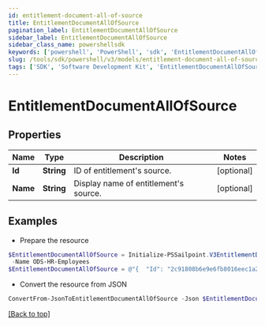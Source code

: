 ```yaml
---
id: entitlement-document-all-of-source
title: EntitlementDocumentAllOfSource
pagination_label: EntitlementDocumentAllOfSource
sidebar_label: EntitlementDocumentAllOfSource
sidebar_class_name: powershellsdk
keywords: ['powershell', 'PowerShell', 'sdk', 'EntitlementDocumentAllOfSource', 'EntitlementDocumentAllOfSource'] 
slug: /tools/sdk/powershell/v3/models/entitlement-document-all-of-source
tags: ['SDK', 'Software Development Kit', 'EntitlementDocumentAllOfSource', 'EntitlementDocumentAllOfSource']
---
```



# EntitlementDocumentAllOfSource

## Properties

Name | Type | Description | Notes
------------ | ------------- | ------------- | -------------
**Id** | **String** | ID of entitlement's source. | [optional] 
**Name** | **String** | Display name of entitlement's source. | [optional] 

## Examples

- Prepare the resource
```powershell
$EntitlementDocumentAllOfSource = Initialize-PSSailpoint.V3EntitlementDocumentAllOfSource  -Id 2c91808b6e9e6fb8016eec1a2b6f7b5f `
 -Name ODS-HR-Employees
$EntitlementDocumentAllOfSource = @"{  "Id": "2c91808b6e9e6fb8016eec1a2b6f7b5f", "Name": "ODS-HR-Employees" }"@
```

- Convert the resource from JSON
```powershell
ConvertFrom-JsonToEntitlementDocumentAllOfSource -Json $EntitlementDocumentAllOfSource
```


[[Back to top]](#) 

